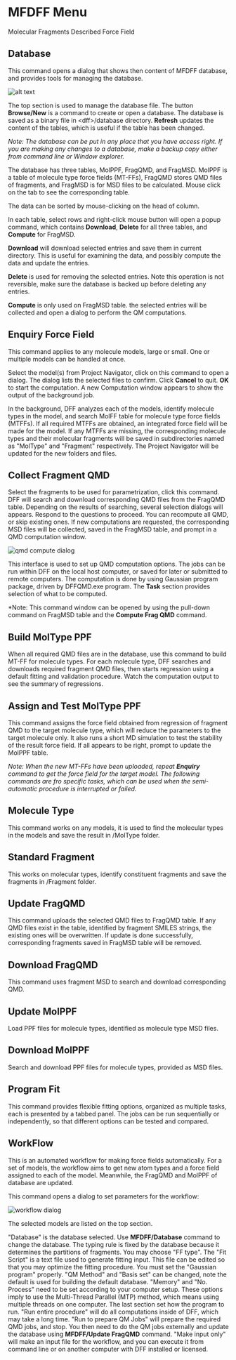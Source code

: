 # MFDFF Menu

Molecular Fragments Described Force Field

## Database
This command opens a dialog that shows then content of MFDFF database, and provides tools for managing the database. 

![alt text](image.png)

The top section is used to manage the database file. The button **Browse/New** is a command to create or open a database. The database is saved as a binary file in \<dff\>/database directory. **Refresh** updates the content of the tables, which is useful if the table has been changed.

*Note: The database can be put in any place that you have access right. If you are making any changes to a database, make a backup copy either from command line or Window explorer.*

The database has three tables, MolPPF, FragQMD, and FragMSD. MolPPF is a table of molecule type force fields (MT-FFs), FragQMD stores QMD files of fragments, and FragMSD is for MSD files to be calculated. Mouse click on the tab to see the corresponding table. 

The data can be sorted by mouse-clicking on the head of column. 

In each table, select rows and right-click mouse button will open a popup command, which contains **Download**, **Delete** for all three tables, and **Compute** for FragMSD. 

**Download** will download selected entries and save them in current directory. This is useful for examining the data, and possibly compute the data and update the entries.    

**Delete** is used for removing the selected entries. Note this operation is not reversible, make sure the database is backed up before deleting any entries.

**Compute** is only used on FragMSD table. the selected entries will be collected and open a dialog to perform the QM computations.


## Enquiry Force Field 

This command applies to any molecule models, large or small. One or multiple models can be handled at once. 

Select the model(s) from Project Navigator, click on this command to open a dialog. The dialog lists the selected files to confirm. Click **Cancel** to quit. **OK** to start the computation. A new Computation window appears to show the output of the background job.  

In the background, DFF analyzes each of the models, identify molecule types in the model, and search MolFF table for molecule type force fields (MTFFs). If all required MTFFs are obtained, an integrated force field will be made for the model. If any MTFFs are missing, the corresponding molecule types and their molecular fragments will be saved in subdirectories named as "MolType" and "Fragment" respectively. The Project Navigator will be updated for the new folders and files. 

## Collect Fragment QMD

Select the fragments to be used for parametrization, click this command. DFF will search and download corresponding QMD files from the FragQMD table. Depending on the results of searching, several selection dialogs will appears. Respond to the questions to proceed. You can recompute all QMD, or skip existing ones. If new computations are requested, the corresponding MSD files will be collected, saved in the FragMSD table, and prompt in a QMD computation window.

![qmd compute dialog](./image-2.png) 

This interface is used to set up QMD computation options. The jobs can be run within DFF on the local host computer, or saved for later or submitted to remote computers. The computation is done by using Gaussian program package, driven by DFFQMD.exe program. The **Task** section provides selection of what to be computed.

*Note: This command window can be opened by using the pull-down command on FragMSD table and the **Compute Frag QMD** command. 

## Build MolType PPF

When all required QMD files are in the database, use this command to build MT-FF for molecule types. 
For each molecule type, DFF searches and downloads required fragment QMD files, then starts regression using a default fitting and validation procedure. Watch the computation output to see the summary of regressions.  

## Assign and Test MolType PPF

This command assigns the force field obtained from regression of fragment QMD to the target molecule type, which will reduce the parameters to the target molecule only. It also runs a short MD simulation to test the stability of the result force field. If all appears to be right, prompt to update the MolPPF table.  

*Note: When the new MT-FFs have been uploaded, repeat **Enquiry** command to get the force field for the target model. 
The following commands are fro specific tasks, which can be used when the semi-automatic procedure is interrupted or failed.*

## Molecule Type

This command works on any models, it is used to find the molecular types in the models and save the result in /MolType folder.

## Standard Fragment

This works on molecular types, identify constituent fragments and save the fragments in /Fragment folder.

## Update FragQMD

This command uploads the selected QMD files to FragQMD table. If any QMD files exist in the table, identified by fragment SMILES strings, the existing ones will be overwritten. If update is done successfully, corresponding fragments saved in FragMSD table will be removed.  

## Download FragQMD

This command uses fragment MSD to search and download corresponding QMD.   

## Update MolPPF

Load PPF files for molecule types, identified as molecule type MSD files.

## Download MolPPF

Search and download PPF files for molecule types, provided as MSD files.

## Program Fit

This command provides flexible fitting options, organized as multiple tasks, each is presented by a tabbed panel. The jobs can be run sequentially or independently, so that different options can be tested and compared. 

## WorkFlow

This is an automated workflow for making force fields automatically. For a set of models, the workflow aims to get new atom types and a force field assigned to each of the model. Meanwhile, the FragQMD and MolPPF of database are updated.

This command opens a dialog to set parameters for the workflow:

![workflow dialog](./image-3.png) 

The selected models are listed on the top section. 

"Database" is the database selected. Use **MFDFF/Database** command to change the database. The typing rule is fixed by the database because it determines the partitions of fragments. You may choose "FF type". The "Fit Script" is a text file used to generate fitting input. This file can be edited so that you may optimize the fitting procedure. You must set the "Gaussian program" properly. "QM Method" and "Basis set" can be changed, note the default is used for building the default database. "Memory" and "No. Process" need to be set according to your computer setup. These options imply to use the Multi-Thread Parallel (MTP) method, which means using multiple threads on one computer. The last section set how the program to run. "Run entire procedure" will do all computations inside of DFF, which may take a long time. "Run to prepare QM Jobs" will prepare the required QMD jobs, and stop. You then need to do the QM jobs externally and update the database using **MFDFF/Update FragQMD** command. "Make input only" will make an input file for the workflow, and you can execute it from command line or on another computer with DFF installed or licensed.  